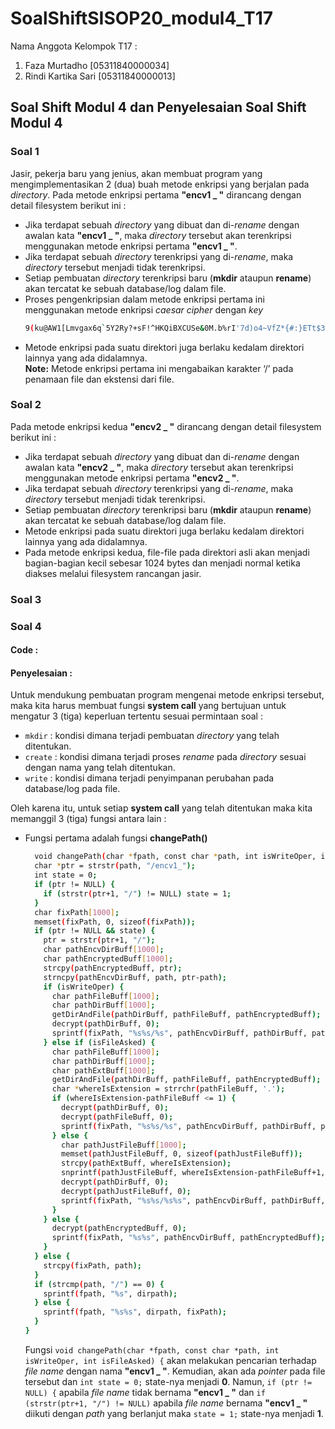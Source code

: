 # SoalShiftSISOP20_modul4_T17
Nama Anggota Kelompok T17 :
  1. Faza Murtadho [05311840000034]
  2. Rindi Kartika Sari [05311840000013]

## Soal Shift Modul 4 dan Penyelesaian Soal Shift Modul 4
### Soal 1
Jasir, pekerja baru yang jenius, akan membuat program yang mengimplementasikan 2 (dua) buah metode enkripsi yang berjalan pada _directory_. Pada metode enkripsi pertama __"encv1 _ "__ dirancang dengan detail filesystem berikut ini :
  * Jika terdapat sebuah _directory_ yang dibuat dan di-_rename_ dengan awalan kata __"encv1 _ "__, maka _directory_ tersebut akan terenkripsi menggunakan metode enkripsi pertama __"encv1 _ "__. 
  * Jika terdapat sebuah _directory_ terenkripsi yang di-_rename_, maka _directory_ tersebut menjadi tidak terenkripsi. 
  * Setiap pembuatan _directory_ terenkripsi baru (__mkdir__ ataupun __rename__) akan tercatat ke sebuah database/log dalam file. 
  * Proses pengenkripsian dalam metode enkripsi pertama ini menggunakan metode enkripsi _caesar cipher_ dengan _key_ 
    ```bash 
    9(ku@AW1[Lmvgax6q`5Y2Ry?+sF!^HKQiBXCUSe&0M.b%rI'7d)o4~VfZ*{#:}ETt$3J-zpc]lnh8,GwP_ND|jO
    ```
  * Metode enkripsi pada suatu direktori juga berlaku kedalam direktori lainnya yang ada didalamnya. <br>
__Note:__ Metode enkripsi pertama ini mengabaikan karakter ‘/’ pada penamaan file dan ekstensi dari file. 
### Soal 2
Pada metode enkripsi kedua __"encv2 _ "__ dirancang dengan detail filesystem berikut ini :
  * Jika terdapat sebuah _directory_ yang dibuat dan di-_rename_ dengan awalan kata __"encv2 _ "__, maka _directory_ tersebut akan terenkripsi menggunakan metode enkripsi pertama __"encv2 _ "__. 
  * Jika terdapat sebuah _directory_ terenkripsi yang di-_rename_, maka _directory_ tersebut menjadi tidak terenkripsi. 
  * Setiap pembuatan _directory_ terenkripsi baru (__mkdir__ ataupun __rename__) akan tercatat ke sebuah database/log dalam file. 
  * Metode enkripsi pada suatu direktori juga berlaku kedalam direktori lainnya yang ada didalamnya.
  * Pada metode enkripsi kedua, file-file pada direktori asli akan menjadi bagian-bagian kecil sebesar 1024 bytes dan menjadi normal ketika diakses melalui filesystem rancangan jasir.
### Soal 3
### Soal 4
  #### Code :
  #### Penyelesaian :
  Untuk mendukung pembuatan program mengenai metode enkripsi tersebut, maka kita harus membuat fungsi __system call__ yang bertujuan untuk mengatur 3 (tiga) keperluan tertentu sesuai permintaan soal :
  * ```mkdir``` : kondisi dimana terjadi pembuatan _directory_ yang telah ditentukan.
  * ```create``` : kondisi dimana terjadi proses _rename_ pada _directory_ sesuai dengan nama yang telah ditentukan.
  * ```write``` : kondisi dimana terjadi penyimpanan perubahan pada database/log pada file. <br>
  
Oleh karena itu, untuk setiap __system call__ yang telah ditentukan maka kita memanggil 3 (tiga) fungsi antara lain :
  * Fungsi pertama adalah fungsi __changePath()__
    ```bash
      void changePath(char *fpath, const char *path, int isWriteOper, int isFileAsked) {
      char *ptr = strstr(path, "/encv1_");
      int state = 0;
      if (ptr != NULL) {
        if (strstr(ptr+1, "/") != NULL) state = 1;
      }
      char fixPath[1000];
      memset(fixPath, 0, sizeof(fixPath));
      if (ptr != NULL && state) {
        ptr = strstr(ptr+1, "/");
        char pathEncvDirBuff[1000];
        char pathEncryptedBuff[1000];
        strcpy(pathEncryptedBuff, ptr);
        strncpy(pathEncvDirBuff, path, ptr-path);
        if (isWriteOper) {
          char pathFileBuff[1000];
          char pathDirBuff[1000];
          getDirAndFile(pathDirBuff, pathFileBuff, pathEncryptedBuff);
          decrypt(pathDirBuff, 0);
          sprintf(fixPath, "%s%s/%s", pathEncvDirBuff, pathDirBuff, pathFileBuff);
        } else if (isFileAsked) {
          char pathFileBuff[1000];
          char pathDirBuff[1000];
          char pathExtBuff[1000];
          getDirAndFile(pathDirBuff, pathFileBuff, pathEncryptedBuff);
          char *whereIsExtension = strrchr(pathFileBuff, '.');
          if (whereIsExtension-pathFileBuff <= 1) {
            decrypt(pathDirBuff, 0);
            decrypt(pathFileBuff, 0);
            sprintf(fixPath, "%s%s/%s", pathEncvDirBuff, pathDirBuff, pathFileBuff);
          } else {
            char pathJustFileBuff[1000];
            memset(pathJustFileBuff, 0, sizeof(pathJustFileBuff));
            strcpy(pathExtBuff, whereIsExtension);
            snprintf(pathJustFileBuff, whereIsExtension-pathFileBuff+1, "%s", pathFileBuff);
            decrypt(pathDirBuff, 0);
            decrypt(pathJustFileBuff, 0);
            sprintf(fixPath, "%s%s/%s%s", pathEncvDirBuff, pathDirBuff, pathJustFileBuff, pathExtBuff);
          }
        } else {
          decrypt(pathEncryptedBuff, 0);
          sprintf(fixPath, "%s%s", pathEncvDirBuff, pathEncryptedBuff);
        }
      } else {
        strcpy(fixPath, path);
      }
      if (strcmp(path, "/") == 0) {
        sprintf(fpath, "%s", dirpath);
      } else {
        sprintf(fpath, "%s%s", dirpath, fixPath);
      }
    }
    ```
    Fungsi ```void changePath(char *fpath, const char *path, int isWriteOper, int isFileAsked) {``` akan melakukan pencarian terhadap _file name_ dengan nama __"encv1 _ "__. Kemudian, akan ada _pointer_ pada file tersebut dan ```int state = 0;``` state-nya menjadi __0__. Namun, ```if (ptr != NULL) {``` apabila _file name_ tidak bernama __"encv1 _ "__ dan ``` if (strstr(ptr+1, "/") != NULL) ``` apabila _file name_ bernama  __"encv1 _ "__ diikuti dengan _path_ yang berlanjut maka ```state = 1;``` state-nya menjadi __1__. 
  
